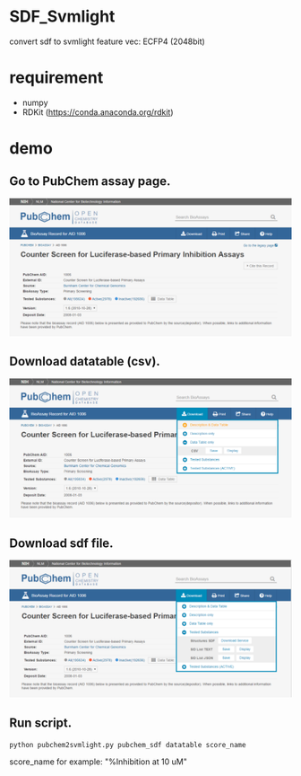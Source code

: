 # SDF_Svmlight
convert sdf to svmlight
feature vec: ECFP4 (2048bit)

# requirement
* numpy
* RDKit (https://conda.anaconda.org/rdkit)

# demo
## Go to PubChem assay page.

![](demo/1.PNG)

## Download datatable (csv).

![](demo/2.PNG)

## Download sdf file.

![](demo/3.PNG)

## Run script.

`
python pubchem2svmlight.py pubchem_sdf datatable score_name
`

score_name for example: "%Inhibition at 10 uM"

